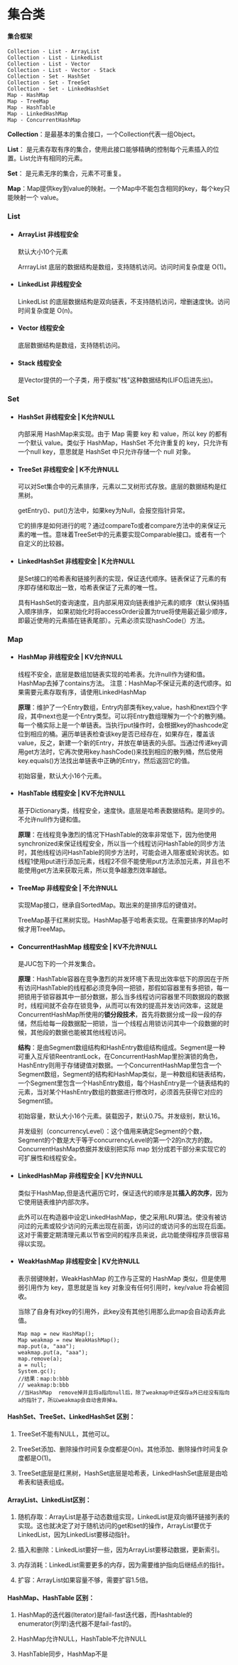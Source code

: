 # 集合类

#### 集合框架

```
Collection - List - ArrayList
Collection - List - LinkedList
Collection - List - Vector
Collection - List - Vector - Stack
Collection - Set - HashSet
Collection - Set - TreeSet
Collection - Set - LinkedHashSet
Map - HashMap
Map - TreeMap
Map - HashTable
Map - LinkedHashMap
Map - ConcurrentHashMap
```

**Collection**：是最基本的集合接口，一个Collection代表一组Object。

**List**： 是元素存取有序的集合，使用此接口能够精确的控制每个元素插入的位置。List允许有相同的元素。

**Set**： 是元素无序的集合，元素不可重复。

**Map**：Map提供key到value的映射。一个Map中不能包含相同的key，每个key只能映射一个 value。

### List

* #### ArrayList                            非线程安全

  默认大小10个元素

  ArrrayList 底层的数据结构是数组，支持随机访问。访问时间复杂度是 O\(1\)。

* #### LinkedList                          非线程安全

  LinkedList 的底层数据结构是双向链表，不支持随机访问，增删速度快。访问时间复杂度是 O\(n\)。

* #### Vector                                 线程安全

  底层数据结构是数组，支持随机访问。

* #### Stack                                   线程安全

  是Vector提供的一个子类，用于模拟"栈"这种数据结构\(LIFO后进先出\)。

### Set

* #### HashSet                              非线程安全  \|  K允许NULL

  内部采用 HashMap来实现。由于 Map 需要 key 和 value，所以 key 的都有一个默认 value。类似于 HashMap，HashSet 不允许重复的 key，只允许有一个null key，意思就是 HashSet 中只允许存储一个 null 对象。

* #### TreeSet                               非线程安全  \|  K不允许NULL

  可以对Set集合中的元素排序，元素以二叉树形式存放。底层的数据结构是红黑树。

  getEntry\(\)、put\(\)方法中，如果key为Null，会报空指针异常。

  它的排序是如何进行的呢？通过compareTo或者compare方法中的来保证元素的唯一性。意味着TreeSet中的元素要实现Comparable接口。或者有一个自定义的比较器。

* #### LinkedHashSet                  非线程安全  \|  K允许NULL

  是Set接口的哈希表和链接列表的实现，保证迭代顺序。链表保证了元素的有序即存储和取出一致，哈希表保证了元素的唯一性。

  具有HashSet的查询速度，且内部采用双向链表维护元素的顺序（默认保持插入顺序排序， 如果初始化时将accessOrder设置为true将使用最近最少顺序，即最近使用的元素插在链表尾部）。元素必须实现hashCode\(）方法。

### Map

* #### HashMap                             **非线程安全  \|  KV允许NULL**

  线程不安全，底层是数组加链表实现的哈希表。允许null作为键和值。HashMap去掉了contains方法。 注意：HashMap不保证元素的迭代顺序。如果需要元素存取有序，请使用LinkedHashMap

  **原理**：维护了一个Entry数组，Entry内部类有key,value，hash和next四个字段，其中next也是一个Entry类型。可以将Entry数组理解为一个个的散列桶。每一个桶实际上是一个单链表。当执行put操作时，会根据key的hashcode定位到相应的桶。遍历单链表检查该key是否已经存在，如果存在，覆盖该value，反之，新建一个新的Entry，并放在单链表的头部。当通过传递key调用get方法时，它再次使用key.hashCode\(\)来找到相应的散列桶，然后使用key.equals\(\)方法找出单链表中正确的Entry，然后返回它的值。

  初始容量，默认大小16个元素。

* #### HashTable                           线程安全      \|  KV不允许NULL

  基于Dictionary类，线程安全，速度快。底层是哈希表数据结构。是同步的。 不允许null作为键和值。

  **原理**：在线程竞争激烈的情况下HashTable的效率非常低下，因为他使用synchronized来保证线程安全，所以当一个线程访问HashTable的同步方法时，其他线程访问HashTable的同步方法时，可能会进入阻塞或轮询状态。如线程1使用put进行添加元素，线程2不但不能使用put方法添加元素，并且也不能使用get方法来获取元素，所以竞争越激烈效率越低。

* #### TreeMap                              **非线程安全  \|  不允许NULL**

  实现Map接口，继承自SortedMap。取出来的是排序后的键值对。

  TreeMap基于红黑树实现。HashMap基于哈希表实现。在需要排序的Map时候才用TreeMap。

* #### ConcurrentHashMap         线程安全      \|  KV不允许NULL

  是JUC包下的一个并发集合。

  **原理**：HashTable容器在竞争激烈的并发环境下表现出效率低下的原因在于所有访问HashTable的线程都必须竞争同一把锁，那假如容器里有多把锁，每一把锁用于锁容器其中一部分数据，那么当多线程访问容器里不同数据段的数据时，线程间就不会存在锁竞争，从而可以有效的提高并发访问效率，这就是ConcurrentHashMap所使用的**锁分段技术**，首先将数据分成一段一段的存储，然后给每一段数据配一把锁，当一个线程占用锁访问其中一个段数据的时候，其他段的数据也能被其他线程访问。

  **结构**：是由Segment数组结构和HashEntry数组结构组成。Segment是一种可重入互斥锁ReentrantLock，在ConcurrentHashMap里扮演锁的角色，HashEntry则用于存储键值对数据。一个ConcurrentHashMap里包含一个Segment数组，Segment的结构和HashMap类似，是一种数组和链表结构， 一个Segment里包含一个HashEntry数组，每个HashEntry是一个链表结构的元素，当对某个HashEntry数组的数据进行修改时，必须首先获得它对应的Segment锁。

  初始容量，默认大小16个元素。装载因子，默认0.75。并发级别，默认16。

  并发级别（concurrencyLevel）：这个值用来确定Segment的个数，Segment的个数是大于等于concurrencyLevel的第一个2的n次方的数。ConcurrentHashMap依据并发级别把实际 map 划分成若干部分来实现它的可扩展性和线程安全。

* #### LinkedHashMap                非线程安全     \|  KV允许NULL

  类似于HashMap,但是迭代遍历它时，保证迭代的顺序是其**插入的次序**，因为它使用链表维护内部次序。

  此外可以在构造器中设定LinkedHashMap，使之采用LRU算法。使没有被访问过的元素或较少访问的元素出现在前面，访问过的或访问多的出现在后面。这对于需要定期清理元素以节省空间的程序员来说，此功能使得程序员很容易得以实现。

* #### WeakHashMap                  非线程安全     \|  KV允许NULL

  表示弱键映射，WeakHashMap 的工作与正常的 HashMap 类似，但是使用弱引用作为 key，意思就是当 key 对象没有任何引用时，key/value 将会被回收。

  当除了自身有对key的引用外，此key没有其他引用那么此map会自动丢弃此值。

  ```
  Map map = new HashMap();
  Map weakmap = new WeakHashMap();
  map.put(a, "aaa");
  weakmap.put(a, "aaa");
  map.remove(a);
  a = null;
  System.gc();
  //结果：map:b:bbb
  // weakmap:b:bbb
  //当HashMap  remove掉并且将a指向null后，除了weakmap中还保存a外已经没有指向a的指针了，所以weakmap会自动舍弃掉a。
  ```

#### HashSet、TreeSet、LinkedHashSet 区别：

1. TreeSet不能有NULL，其他可以。

2. TreeSet添加、删除操作时间复杂度都是O\(n\)。其他添加、删除操作时间复杂度都是O\(1\)。

3. TreeSet底层是红黑树，HashSet底层是哈希表，LinkedHashSet底层是由哈希表和链表组成。

#### ArrayList、LinkedList区别：

1. 随机存取：ArrayList是基于动态数组实现，LinkedList是双向循环链接列表的实现。这也就决定了对于随机访问的get和set的操作，ArrayList要优于LinkedList，因为LinkedList要移动指针。

2. 插入和删除：LinkedList要好一些，因为ArrayList要移动数据，更新索引。

3. 内存消耗：LinkedList需要更多的内存，因为需要维护指向后继结点的指针。

4. 扩容：ArrayList如果容量不够，需要扩容1.5倍。

#### HashMap、HashTable 区别：

1. HashMap的迭代器\(Iterator\)是fail-fast迭代器，而Hashtable的enumerator\(列举\)迭代器不是fail-fast的。

2. HashMap允许NULL，HashTable不允许NULL

3. HashTable同步，HashMap不是




